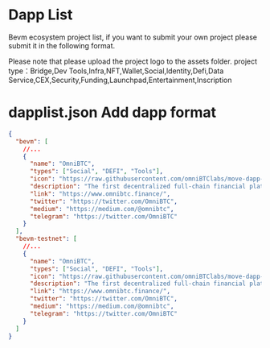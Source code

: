# Dapp List
Bevm ecosystem project list, if you want to submit your own project please submit it in the following format.

Please note that please upload the project logo to the assets folder.
project type：Bridge,Dev Tools,Infra,NFT,Wallet,Social,ldentity,Defi,Data Service,CEX,Security,Funding,Launchpad,Entertainment,Inscription


# dapplist.json Add dapp format
```json
{
  "bevm": [
    //...
    {
      "name": "OmniBTC", 
      "types": ["Social", "DEFI", "Tools"], 
      "icon": "https://raw.githubusercontent.com/omniBTClabs/move-dapp-list/main/assets/OmniBTC.png", 
      "description": "The first decentralized full-chain financial platform.", 
      "link": "https://www.omnibtc.finance/", 
      "twitter": "https://twitter.com/OmniBTC", 
      "medium": "https://medium.com/@omnibtc",  
      "telegram": "https://twitter.com/OmniBTC" 
    }
  ],
  "bevm-testnet": [
    //...
    {
      "name": "OmniBTC",  
      "types": ["Social", "DEFI", "Tools"], 
      "icon": "https://raw.githubusercontent.com/omniBTClabs/move-dapp-list/main/assets/OmniBTC.png", 
      "description": "The first decentralized full-chain financial platform.", 
      "link": "https://www.omnibtc.finance/", 
      "twitter": "https://twitter.com/OmniBTC",  
      "medium": "https://medium.com/@omnibtc",   
      "telegram": "https://twitter.com/OmniBTC"  
    }
  ]
}
```
